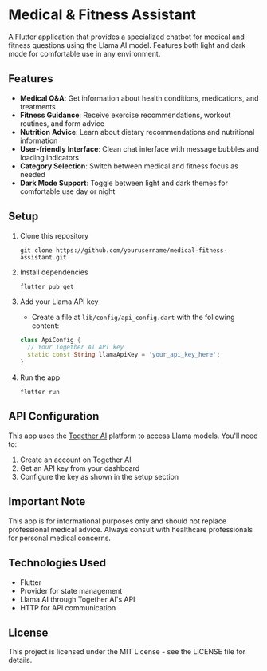# Medical & Fitness Assistant

A Flutter application that provides a specialized chatbot for medical and fitness questions using the Llama AI model. Features both light and dark mode for comfortable use in any environment.

## Features

- **Medical Q&A**: Get information about health conditions, medications, and treatments
- **Fitness Guidance**: Receive exercise recommendations, workout routines, and form advice
- **Nutrition Advice**: Learn about dietary recommendations and nutritional information
- **User-friendly Interface**: Clean chat interface with message bubbles and loading indicators
- **Category Selection**: Switch between medical and fitness focus as needed
- **Dark Mode Support**: Toggle between light and dark themes for comfortable use day or night

## Setup

1. Clone this repository
   ```
   git clone https://github.com/yourusername/medical-fitness-assistant.git
   ```

2. Install dependencies
   ```
   flutter pub get
   ```

3. Add your Llama API key
   - Create a file at `lib/config/api_config.dart` with the following content:
   ```dart
   class ApiConfig {
     // Your Together AI API key
     static const String llamaApiKey = 'your_api_key_here';
   }
   ```

4. Run the app
   ```
   flutter run
   ```

## API Configuration

This app uses the [Together AI](https://www.together.ai) platform to access Llama models. You'll need to:

1. Create an account on Together AI
2. Get an API key from your dashboard
3. Configure the key as shown in the setup section

## Important Note

This app is for informational purposes only and should not replace professional medical advice. Always consult with healthcare professionals for personal medical concerns.

## Technologies Used

- Flutter
- Provider for state management
- Llama AI through Together AI's API
- HTTP for API communication

## License

This project is licensed under the MIT License - see the LICENSE file for details.